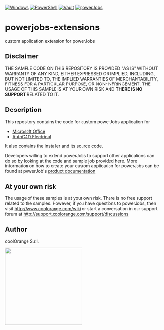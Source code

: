 [![Windows](https://img.shields.io/badge/Platform-Windows-lightgray.svg)](https://www.microsoft.com/en-us/windows/)
[![PowerShell](https://img.shields.io/badge/PowerShell-5-blue.svg)](https://microsoft.com/PowerShell/)
[![Vault](https://img.shields.io/badge/Autodesk%20Vault-2023-yellow.svg)](https://www.autodesk.com/products/vault/)
[![powerJobs](https://img.shields.io/badge/coolOrange%20powerJobs-23-orange.svg)](https://www.coolorange.com/en-eu/enhance.html#powerJobs)

# powerjobs-extensions
custom application extension for powerJobs




## Disclaimer
THE SAMPLE CODE ON THIS REPOSITORY IS PROVIDED "AS IS" WITHOUT WARRANTY OF ANY KIND, EITHER EXPRESSED OR IMPLIED, INCLUDING, BUT NOT LIMITED TO, THE IMPLIED WARRANTIES OF MERCHANTABILITY, FITNESS FOR A PARTICULAR PURPOSE, OR NON-INFRINGEMENT.
THE USAGE OF THIS SAMPLE IS AT YOUR OWN RISK AND **THERE IS NO SUPPORT** RELATED TO IT.
## Description
This repository contains the code for custom powerJobs application for
- [Microsoft Office](/MsOffice)
- [AutoCAD Electrical](/AutoCAD%20Electrical)
 
It also contains the installer and its source code.

Developers willing to extend powerJobs to support other applications can do so by looking at the code and sample job provided here. More information on how to create your custom application for powerJobs can be found at powerJob's [product documentation](https://doc.coolorange.com/projects/coolorange-powerjobsprocessordocs/en/stable/jobprocessor/applications.html#custom-applications)
## At your own risk
The usage of these samples is at your own risk. There is no free support related to the samples. However, if you have questions to powerJobs, then visit http://www.coolorange.com/wiki or start a conversation in our support forum at http://support.coolorange.com/support/discussions

## Author
coolOrange S.r.l.

<img src="https://i.ibb.co/NmnmjDT/Logo-CO-Full-colore-RGB-short-Payoff.png" width="250">
